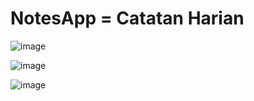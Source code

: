 # NotesApp = Catatan Harian



![image](https://github.com/user-attachments/assets/eacfb4c7-41af-43dd-b782-494369a5cf97)


![image](https://github.com/user-attachments/assets/37218322-acc3-48cc-b557-38e871cd1567)


![image](https://github.com/user-attachments/assets/01dc1c79-b346-47e4-b8ad-f010ec7d831e)

